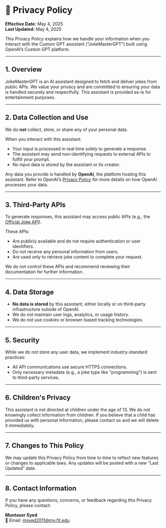 
# 🔐 Privacy Policy

**Effective Date:** May 4, 2025  
**Last Updated:** May 4, 2025

This Privacy Policy explains how we handle your information when you interact with the Custom GPT assistant ("JokeMasterGPT") built using OpenAI’s Custom GPT platform.

---

## 1. Overview

JokeMasterGPT is an AI assistant designed to fetch and deliver jokes from public APIs. We value your privacy and are committed to ensuring your data is handled securely and respectfully. This assistant is provided as-is for entertainment purposes.

---

## 2. Data Collection and Use

We do **not** collect, store, or share any of your personal data.

When you interact with this assistant:
- Your input is processed in real time solely to generate a response.
- The assistant may send non-identifying requests to external APIs to fulfill your prompt.
- No input data is stored by the assistant or its creator.

Any data you provide is handled by **OpenAI**, the platform hosting this assistant. Refer to OpenAI’s [Privacy Policy](https://openai.com/privacy) for more details on how OpenAI processes your data.

---

## 3. Third-Party APIs

To generate responses, this assistant may access public APIs (e.g., the [Official Joke API](https://github.com/15Dkatz/official_joke_api)).

These APIs:
- Are publicly available and do not require authentication or user identifiers.
- Do not receive any personal information from users.
- Are used only to retrieve joke content to complete your request.

We do not control these APIs and recommend reviewing their documentation for further information.

---

## 4. Data Storage

- **No data is stored** by this assistant, either locally or on third-party infrastructure outside of OpenAI.
- We do not maintain user logs, analytics, or usage history.
- We do not use cookies or browser-based tracking technologies.

---

## 5. Security

While we do not store any user data, we implement industry-standard practices:
- All API communications use secure HTTPS connections.
- Only necessary metadata (e.g., a joke type like "programming") is sent to third-party services.

---

## 6. Children's Privacy

This assistant is not directed at children under the age of 13. We do not knowingly collect information from children. If you believe that a child has provided us with personal information, please contact us and we will delete it immediately.

---

## 7. Changes to This Policy

We may update this Privacy Policy from time to time to reflect new features or changes to applicable laws. Any updates will be posted with a new “Last Updated” date.

---

## 8. Contact Information

If you have any questions, concerns, or feedback regarding this Privacy Policy, please contact:

**Muntaser Syed**  
📧 Email: [msyed2011@my.fit.edu](mailto:msyed2011@my.fit.edu)

